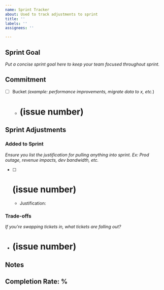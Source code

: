 ```yaml
---
name: Sprint Tracker
about: Used to track adjustments to sprint
title: ''
labels: ''
assignees: ''

---
```


## Sprint Goal
_Put a concise sprint goal here to keep your team focused throughout sprint._

## Commitment
- [ ] Bucket _(example: performance improvements, migrate data to x, etc._)
  - # (issue number)


## Sprint Adjustments


### Added to Sprint
_Ensure you list the justification for pulling anything into sprint. Ex: Prod outage, revenue impacts, dev bandwidth, etc._
- [ ] # (issue number)
    - Justification:

### Trade-offs
_If you're swapping tickets in, what tickets are falling out?_
- # (issue number)

## Notes


## Completion Rate: %
